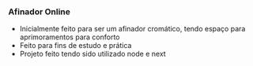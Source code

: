 ### Afinador Online
- Inicialmente feito para ser um afinador cromático, tendo espaço para aprimoramentos para conforto
- Feito para fins de estudo e prática
- Projeto feito tendo sido utilizado node e next

